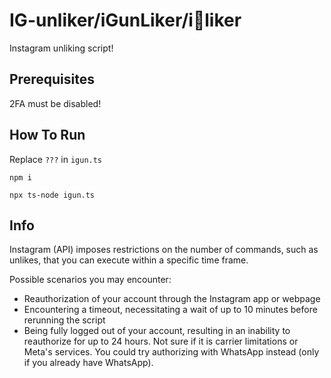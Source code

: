# IG-unliker/iGunLiker/i🔫liker 

Instagram unliking script!

## Prerequisites

2FA must be disabled!

## How To Run

Replace `???` in `igun.ts`

`npm i`

`npx ts-node igun.ts`

## Info

Instagram (API) imposes restrictions on the number of commands, such as unlikes, that you can execute within a specific time frame.

Possible scenarios you may encounter:
* Reauthorization of your account through the Instagram app or webpage
* Encountering a timeout, necessitating a wait of up to 10 minutes before rerunning the script
* Being fully logged out of your account, resulting in an inability to reauthorize for up to 24 hours. Not sure if it is carrier limitations or Meta's services. You could try authorizing with WhatsApp instead (only if you already have WhatsApp).